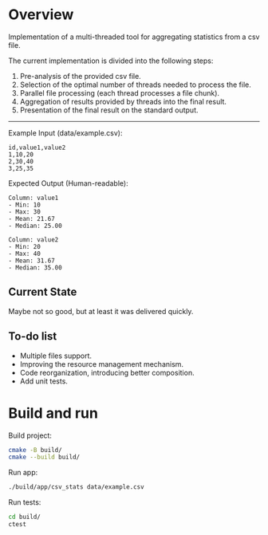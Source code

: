 # Overview
Implementation of a multi-threaded tool for aggregating statistics from a csv file.

The current implementation is divided into the following steps:
1. Pre-analysis of the provided csv file.
2. Selection of the optimal number of threads needed to process the file.
3. Parallel file processing (each thread processes a file chunk).
4. Aggregation of results provided by threads into the final result.
5. Presentation of the final result on the standard output.
---

Example Input (data/example.csv):
```
id,value1,value2
1,10,20
2,30,40
3,25,35
```

Expected Output (Human-readable):
```
Column: value1
- Min: 10
- Max: 30
- Mean: 21.67
- Median: 25.00

Column: value2
- Min: 20
- Max: 40
- Mean: 31.67
- Median: 35.00
```

## Current State
Maybe not so good, but at least it was delivered quickly.

## To-do list
- Multiple files support.
- Improving the resource management mechanism.
- Code reorganization, introducing better composition.
- Add unit tests.

# Build and run
Build project:
``` bash
cmake -B build/
cmake --build build/
```
Run app:
```bash
./build/app/csv_stats data/example.csv
```
Run tests:
```bash
cd build/
ctest
```
